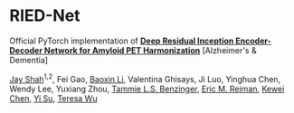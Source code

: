 # RIED-Net
Official PyTorch implementation of [**Deep Residual Inception Encoder-Decoder Network for Amyloid PET Harmonization**](https://alz-journals.onlinelibrary.wiley.com/doi/10.1002/alz.12564) [Alzheimer's &amp; Dementia]

[Jay Shah](https://www.public.asu.edu/~jgshah1/)<sup>1,2</sup>,
Fei Gao, 
[Baoxin Li](https://www.public.asu.edu/~bli24/),
Valentina Ghisays, 
Ji Luo, 
Yinghua Chen, 
Wendy Lee, 
Yuxiang Zhou, 
[Tammie L.S. Benzinger](https://scholar.google.com/citations?user=fr-fkIwAAAAJ&hl=en), 
[Eric M. Reiman](https://scholar.google.com/citations?user=I-Khl7AAAAAJ&hl=en),
[Kewei Chen](https://scholar.google.com/citations?user=d83ZIzEAAAAJ&hl=en),
[Yi Su](https://scholar.google.com/citations?user=vdZKSEIAAAAJ&hl=en),
[Teresa Wu](https://labs.engineering.asu.edu/wulab/person/teresa-wu-2/)
